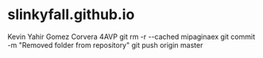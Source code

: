 # slinkyfall.github.io
Kevin Yahir Gomez Corvera 4AVP
git rm -r --cached mipaginaex
git commit -m "Removed folder from repository"
git push origin master
